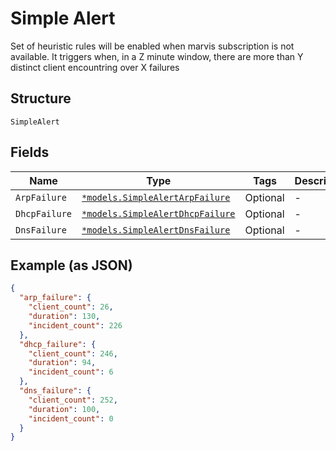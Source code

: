 
# Simple Alert

Set of heuristic rules will be enabled when marvis subscription is not available.
It triggers when, in a Z minute window, there are more than Y distinct client encountring over X failures

## Structure

`SimpleAlert`

## Fields

| Name | Type | Tags | Description |
|  --- | --- | --- | --- |
| `ArpFailure` | [`*models.SimpleAlertArpFailure`](../../doc/models/simple-alert-arp-failure.md) | Optional | - |
| `DhcpFailure` | [`*models.SimpleAlertDhcpFailure`](../../doc/models/simple-alert-dhcp-failure.md) | Optional | - |
| `DnsFailure` | [`*models.SimpleAlertDnsFailure`](../../doc/models/simple-alert-dns-failure.md) | Optional | - |

## Example (as JSON)

```json
{
  "arp_failure": {
    "client_count": 26,
    "duration": 130,
    "incident_count": 226
  },
  "dhcp_failure": {
    "client_count": 246,
    "duration": 94,
    "incident_count": 6
  },
  "dns_failure": {
    "client_count": 252,
    "duration": 100,
    "incident_count": 0
  }
}
```

